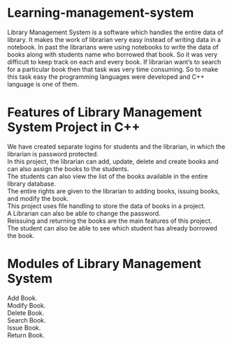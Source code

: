 # Learning-management-system
Library Management System is a software which handles the entire data of library. It makes the work of librarian very easy instead of writing data in a notebook. In past the librarians were using notebooks to write the data of books along with students name who borrowed that book. So it was very difficult to keep track on each and every book.  If librarian want’s to search for a particular book then that task was very time consuming. So to make this task easy the programming languages were developed and C++ language is one of them.
<h1>Features of Library Management System Project in C++</h1> 
We have created separate logins for students and the librarian, in which the librarian is password protected.</br>
In this project, the librarian can add, update, delete and create books and can also assign the books to the students.</br>
The students can also view the list of the books available in the entire library database.</br>
The entire rights are given to the librarian to adding books, issuing books, and modify the book.</br>
This project uses file handling to store the data of books in a project.</br>
A Librarian can also be able to change the password.</br>
Reissuing and returning the books are the main features of this project.</br>
The student can also be able to see which student has already borrowed the book.</br>

<h1>Modules of Library Management System</h1>
Add Book.</br>
Modify Book.</br>
Delete Book.</br>
Search Book.</br>
Issue Book.</br>
Return Book.</br>
